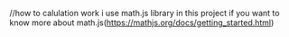 //how to calulation work
i use math.js library in this project
if you want to know more about math.js(https://mathjs.org/docs/getting_started.html)

